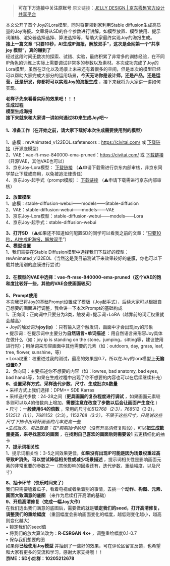 <blockquote>
<p><strong>可在下方连接中关注原账号</strong> 
原文链接：<a href="https://jelly.jd.com/article/65260815c2ebc8004aaaf7e9">JELLY DESIGN | 京东零售官方设计共享平台</a></p>
</blockquote>
<p>本文公开了首个Joy的Lora模型，同时将带领到家利用Stable diffusion生成高质量的Joy海报。文章将从SD的各个参数进行讲解，如模型放置、模型使用、提示词编辑、渲染器选择选择、算法选择等，帮助大家最终实现Joy的海报生成。<br><img src="https://cdn.nlark.com/yuque/0/2023/png/275935/1697724605935-14d1a7ce-10d4-450a-a31b-afe00fc87f95.png#averageHue=%231d3012&amp;clientId=uda74a259-7972-4&amp;from=paste&amp;id=u77474e28&amp;originHeight=600&amp;originWidth=1410&amp;originalType=url&amp;ratio=2&amp;rotation=0&amp;showTitle=false&amp;status=done&amp;style=none&amp;taskId=ud7ec93de-4f1a-41a1-9eac-476f8d6734e&amp;title=" alt=""><br><strong>接上一篇文章 “只要10秒，AI生成IP海报，解放双手”，这次是全网第一个“共享joy 模型”，真的赚到了</strong> <br>经过这段时间无数次的探索、试错、实验，最终积累了非常多的训练经验，在不同IP角色的训练上实际上需要调试非常多的参数以及素材。本次成功完成了Joy的Lora模型，虽然在泛化以及场景上未来还有着很多的空间，但是本次的模型已经可以帮助大家完成大部分的运用场景，<strong>今天无论你是设计师，还是产品，还是运营，还是研发，你都将可以实现Joy的海报生成</strong> ，接下来我将为大家讲一讲如何实现。</p>
<p><strong>老样子先来看看实际的效果吧！！！</strong> <br><strong>生成过程</strong> <br><img src="https://cdn.nlark.com/yuque/0/2023/gif/275935/1697724605801-e3433318-4163-4da9-aab7-4c48f002885f.gif#averageHue=%23141e27&amp;clientId=uda74a259-7972-4&amp;from=paste&amp;id=u9e0fd0b6&amp;originHeight=501&amp;originWidth=1008&amp;originalType=url&amp;ratio=2&amp;rotation=0&amp;showTitle=false&amp;status=done&amp;style=none&amp;taskId=u0079ac14-be7a-4877-bccf-cdc9abba328&amp;title=" alt=""><br><strong>模型生成海报</strong> <br><img src="https://cdn.nlark.com/yuque/0/2023/png/275935/1697724605997-551f52fa-90f8-4f8d-b3e3-331ae4a35855.png#averageHue=%2331331a&amp;clientId=uda74a259-7972-4&amp;from=paste&amp;id=uf49806bf&amp;originHeight=1536&amp;originWidth=1024&amp;originalType=url&amp;ratio=2&amp;rotation=0&amp;showTitle=false&amp;status=done&amp;style=none&amp;taskId=u7e1a3beb-e0d0-4bde-a6b2-fa56e013800&amp;title=" alt=""><br><img src="https://cdn.nlark.com/yuque/0/2023/png/275935/1697724606987-cf353b52-1c42-42cc-8ce7-c9b2fae628c6.png#averageHue=%236a7143&amp;clientId=uda74a259-7972-4&amp;from=paste&amp;id=ubc682628&amp;originHeight=1536&amp;originWidth=1024&amp;originalType=url&amp;ratio=2&amp;rotation=0&amp;showTitle=false&amp;status=done&amp;style=none&amp;taskId=uc9e5450d-dfb1-4888-a07b-c22f7cb5c97&amp;title=" alt=""><br><img src="https://cdn.nlark.com/yuque/0/2023/png/275935/1697724605972-e72d55d7-ef3e-47b0-af04-3f412c67d97f.png#averageHue=%237b805c&amp;clientId=uda74a259-7972-4&amp;from=paste&amp;id=ufb479706&amp;originHeight=1536&amp;originWidth=1024&amp;originalType=url&amp;ratio=2&amp;rotation=0&amp;showTitle=false&amp;status=done&amp;style=none&amp;taskId=u4f73ca3d-0824-4316-9f76-a672e425a45&amp;title=" alt=""><br><img src="https://cdn.nlark.com/yuque/0/2023/png/275935/1697724606827-bbffc306-824e-414d-a080-62d396f77b03.png#averageHue=%23704340&amp;clientId=uda74a259-7972-4&amp;from=paste&amp;id=uc47e9ab6&amp;originHeight=1536&amp;originWidth=1024&amp;originalType=url&amp;ratio=2&amp;rotation=0&amp;showTitle=false&amp;status=done&amp;style=none&amp;taskId=u16319aed-4736-4212-9aa0-cb1523f6313&amp;title=" alt=""><br><img src="https://cdn.nlark.com/yuque/0/2023/png/275935/1697724606847-50801e8f-9344-472d-9387-9e88ba200d87.png#averageHue=%231a1a34&amp;clientId=uda74a259-7972-4&amp;from=paste&amp;id=uc646b21e&amp;originHeight=1536&amp;originWidth=1024&amp;originalType=url&amp;ratio=2&amp;rotation=0&amp;showTitle=false&amp;status=done&amp;style=none&amp;taskId=ub20ad314-8be9-47be-817a-6df3f8e3c82&amp;title=" alt=""><br><img src="https://cdn.nlark.com/yuque/0/2023/png/275935/1697724606842-a709d036-b070-4bf9-b095-c66ddfe8ea5a.png#averageHue=%2354603f&amp;clientId=uda74a259-7972-4&amp;from=paste&amp;id=u7227e565&amp;originHeight=1536&amp;originWidth=1024&amp;originalType=url&amp;ratio=2&amp;rotation=0&amp;showTitle=false&amp;status=done&amp;style=none&amp;taskId=u8ab249b4-2ebb-4a61-b073-84c2c57b02c&amp;title=" alt=""><br><img src="https://cdn.nlark.com/yuque/0/2023/png/275935/1697724607176-a67fb1bd-af1a-4733-b44f-68f0236998e3.png#averageHue=%23a1b093&amp;clientId=uda74a259-7972-4&amp;from=paste&amp;id=u3f19e6ae&amp;originHeight=944&amp;originWidth=1334&amp;originalType=url&amp;ratio=2&amp;rotation=0&amp;showTitle=false&amp;status=done&amp;style=none&amp;taskId=u74c82820-e9cb-426f-9944-02b8be9d136&amp;title=" alt=""><br><strong>接下来就来和大家讲一讲如何通过SD来生成Joy吧～</strong> 
<a name="Q1PJi"></a></p>
<h4 id="1、准备工作（在开始之前，请大家下载好本次生成需要使用到的模型）"><strong>1、准备工作（在开始之前，请大家下载好本次生成需要使用到的模型）</strong></h4>
<p>1、底模：revAnimated_v122EOL.safetensors：<a href="https://civitai.com/">https://civitai.com/</a> 或 <a href="http://pan.jd.com/sharedInfo/A73A7A2071C859BFEEC946AFBC5707A7">下载链接</a>（开源底模型）<br>2、VAE：vae-ft-mse-840000-ema-pruned：<a href="https://civitai.com/">https://civitai.com/</a> 或 <a href="http://pan.jd.com/sharedInfo/A73A7A2071C859BFEEC946AFBC5707A7">下载链接</a>（开源VAE，其他VAE也可以）<br>3、京东Joy-Lora模型： <a href="https://joyspace.jd.com/pages/1nfmIt90VC45a212542c">下载链接</a> （⚠️申请下载需进行京东内部审核，非京东同学禁止下载或商用，以免被追法律责任）<br>4、京东Joy-起手式（prompt模版）： <a href="https://joyspace.jd.com/pages/1nfmIt90VC45a212542c">下载链接</a> （⚠️申请下载需进行京东内部审核）</p>
<p><strong>2、放置模型</strong> <br>1、底模：stable-diffusion-webui——models——Stable-diffusion<br>2、VAE：stable-diffusion-webui——models——VAE<br>3、京东Joy-Lora模型：stable-diffusion-webui——models——Lora<br>4、京东Joy-起手式：stable-diffusion-webui</p>
<p><strong>3、打开SD</strong> （⚠️如果还不知道如何配置SD的同学可以看我之前的文章：“<a href="http://xingyun.jd.com/shendeng/article/detail/19477?isHideShareButton=1&amp;jdme_router=jdme%3A%2F%2Fweb%2F202206081297%3Furl%3Dhttp%3A%2F%2Fsd.jd.com%2Farticle%2F19477%3FisHideShareButton%3D1">只要10秒，AI生成IP海报，解放双手</a>”）<br><img src="https://cdn.nlark.com/yuque/0/2023/png/275935/1697724607367-daa04338-c9c5-419b-8bd7-750bdf3b56ea.png#averageHue=%23171c26&amp;clientId=uda74a259-7972-4&amp;from=paste&amp;id=udf818516&amp;originHeight=1790&amp;originWidth=4082&amp;originalType=url&amp;ratio=2&amp;rotation=0&amp;showTitle=false&amp;status=done&amp;style=none&amp;taskId=u310125c1-af39-4dbc-bd1c-c43256b50d2&amp;title=" alt=""><br><strong>4、模型设置</strong> <br><img src="https://cdn.nlark.com/yuque/0/2023/png/275935/1697724607404-76dc2a75-ee96-4674-a70b-f814a0efc58b.png#averageHue=%23212631&amp;clientId=uda74a259-7972-4&amp;from=paste&amp;id=u4d98dc3f&amp;originHeight=164&amp;originWidth=1610&amp;originalType=url&amp;ratio=2&amp;rotation=0&amp;showTitle=false&amp;status=done&amp;style=none&amp;taskId=u8bf586a2-33dc-41a8-817d-0681991cd65&amp;title=" alt=""><br>1、我们需要在Stable Diffusion模型中选择我们下载好的模型：revAnimated_v122EOL（当然这是我目前测试下来效果较好的底膜，你也可以下载并使用别的底膜进行尝试）
<a name="jX1Ws"></a></p>
<h4 id="2、在模型的vae中选择：vae-ft-mse-840000-ema-pruned（这个vae的饱和度比较好一些，其他的vae会使画面较灰）">2、在模型的VAE中选择：vae-ft-mse-840000-ema-pruned（这个VAE的饱和度比较好一些，其他的VAE会使画面较灰）</h4>
<p><strong>5、Prompt使用</strong> <br><img src="https://cdn.nlark.com/yuque/0/2023/png/275935/1697724607444-996a6b6e-2832-4744-a4f5-ee40f7a8f074.png#averageHue=%231e2530&amp;clientId=uda74a259-7972-4&amp;from=paste&amp;id=u01643b74&amp;originHeight=484&amp;originWidth=3338&amp;originalType=url&amp;ratio=2&amp;rotation=0&amp;showTitle=false&amp;status=done&amp;style=none&amp;taskId=ue6217320-56ff-41e7-ac17-91e7100ee75&amp;title=" alt=""><br>本次我已将Joy的基础Prompt设置成了模版（Joy起手式），后续大家可以根据自己想要的画面进行调整，我会讲一下本次Prompt的基础构成<br>1、正向词：正向词中只要分为3类，触发词+提示词+LoRA（越靠前的词汇权重就会越高）<br>• Joy的触发词为<strong>joy(ip)</strong> ：只有输入这个触发词，画面中才会出现joy的形象<br>• 提示词：在提示词中主要分为<strong>自然语言+单词描述</strong> ：用自然语言来形容Joy具体在做什么（如：joy ip is standing on the stone，jumping，sitting等，建议使用进行时）；用单词来形容画面中其他需要的元素（如：outdoors, day, grass, leaf, tree, flower, sunshine，等）<br>• Lora权重：权重进过我的测试，最高的效果是0.7，所以在Joy的lora模型上<strong>无脑设置0.7</strong> <br>2、负向词：主要描述你不想要的内容（如：lowres, bad anatomy, bad eyes, bad hands等，如果在生成过程中出现了你不想要的内容也可以在后续继续补充）<br><strong>6、设置采样方式、采样迭代步数、尺寸、生成批次&amp;数量</strong> <br><img src="https://cdn.nlark.com/yuque/0/2023/png/275935/1697724607559-7fcc513c-4f2c-445a-826e-87fa1f80593d.png#averageHue=%23141721&amp;clientId=uda74a259-7972-4&amp;from=paste&amp;id=u02a10ab0&amp;originHeight=430&amp;originWidth=1980&amp;originalType=url&amp;ratio=2&amp;rotation=0&amp;showTitle=false&amp;status=done&amp;style=none&amp;taskId=uc6295e51-59b1-4302-8d4a-7801c0c0820&amp;title=" alt=""><br>• 采样方式上我们选择：DPM++ SDE Karras<br>• 采样迭代步数：24-28之间（<strong>更具画面的复杂程度进行调试</strong> ，如果画面元素较多则可以以4的倍数向上增加，<strong>需要注意在改变了步数以后会让画面产生变化</strong> ）<br>• 尺寸：<strong>一般使用64的倍数</strong> ，常用的尺寸如512<em>768（2:3），768</em>512（3:2），512<em>512（1:1），768</em>1152（2:3），1152<em>768（3:2），不限于这些尺寸，只是说这些尺寸下抽卡出现好画面的几率更高一些<br>•生成批次、每批数量：在*<em>前期抽卡阶段</em></em> （没有开高清修复阶段），可以<strong>把生成数量提高，来寻找喜欢的画面</strong> ，在<strong>找到自己喜欢的画面后则需要设1</strong> 去更精细化的抽卡<br><strong>7、提示词相关性</strong> <br><img src="https://cdn.nlark.com/yuque/0/2023/png/275935/1697724607698-71ab9e69-87fb-4040-af0d-11f6a6b068e8.png#averageHue=%230f131c&amp;clientId=uda74a259-7972-4&amp;from=paste&amp;id=u465ecc6b&amp;originHeight=116&amp;originWidth=1994&amp;originalType=url&amp;ratio=2&amp;rotation=0&amp;showTitle=false&amp;status=done&amp;style=none&amp;taskId=uf4a6f69d-fe8d-4d50-b8de-866cbf7e222&amp;title=" alt=""><br>1、提示词相关性：3-5之间效果更佳，<strong>如果没有出现IP可能是因为场景权重过高导致IP消失，可以尝试降低相关性或减少场景描述</strong> ，提示词相关性是影响画面元素的非常重要的参数之一（其他影响的因素还有，迭代步数，重绘幅度，以及尺寸）</p>
<p><strong>8、抽卡环节（快乐时间来了）</strong> <br>我们只需要嗑着瓜子，看着电视或者坐着别的事情，去挑一个<strong>动作、构图、元素、画面大致满意的底图</strong> （来作为后续打开高清的基础）<br><img src="https://cdn.nlark.com/yuque/0/2023/png/275935/1697724607820-8db75c28-0158-46f9-96e0-cfa82d567da9.png#averageHue=%2320252d&amp;clientId=uda74a259-7972-4&amp;from=paste&amp;id=ub3eddfe0&amp;originHeight=1050&amp;originWidth=3972&amp;originalType=url&amp;ratio=2&amp;rotation=0&amp;showTitle=false&amp;status=done&amp;style=none&amp;taskId=ub9cad4a4-b314-4325-97c6-6d2fee1008b&amp;title=" alt=""><br><strong>9、开启高清修复（完成一幅Joy大作）</strong> <br>在我们选出我们满意的底图后，需要做的就是<strong>锁定我们的seed，打开高清修复，调整我们的重绘幅度</strong> （重回幅度会影响画面变化的幅度，越低则变化越小，越高则变化越大）<br>• 锁定我们的seed值<br><img src="https://cdn.nlark.com/yuque/0/2023/png/275935/1697724607894-38e55533-3ba8-4ff3-bb09-6eb51c36a650.png#averageHue=%231a1f2a&amp;clientId=uda74a259-7972-4&amp;from=paste&amp;id=u1175d661&amp;originHeight=154&amp;originWidth=1990&amp;originalType=url&amp;ratio=2&amp;rotation=0&amp;showTitle=false&amp;status=done&amp;style=none&amp;taskId=u97def846-e452-49eb-9b2f-1e296fe54f6&amp;title=" alt=""><br>• 将我们的放大算法改为：<strong>R-ESRGAN 4x+</strong> ，调整重绘幅度0.1-0.7<br><img src="https://cdn.nlark.com/yuque/0/2023/png/275935/1697724607945-7bdaff27-f404-4f8b-87f6-b502b4bd04bf.png#averageHue=%23161b24&amp;clientId=uda74a259-7972-4&amp;from=paste&amp;id=u5785d5e0&amp;originHeight=158&amp;originWidth=1996&amp;originalType=url&amp;ratio=2&amp;rotation=0&amp;showTitle=false&amp;status=done&amp;style=none&amp;taskId=u9443056a-208b-4cee-929b-a39fdc98a9a&amp;title=" alt=""><br>• 保存我们想要的图<br><img src="https://cdn.nlark.com/yuque/0/2023/png/275935/1697724607988-5982d05d-e728-4ff3-9481-8994cd171c46.png#averageHue=%231e222b&amp;clientId=uda74a259-7972-4&amp;from=paste&amp;id=ubca74cec&amp;originHeight=1032&amp;originWidth=3938&amp;originalType=url&amp;ratio=2&amp;rotation=0&amp;showTitle=false&amp;status=done&amp;style=none&amp;taskId=u6d1f8a0f-94d4-43ae-bb53-f7fd192b50a&amp;title=" alt=""><br>如果你<strong>已经使用Joy模型</strong> 并抽到了一些好的效果，可在评论区留言反馈，也希望和大家有更多的交流和学习，感谢大家支持哦！！<br><strong>京ME：SD小灶群：10205212678</strong> </p>

